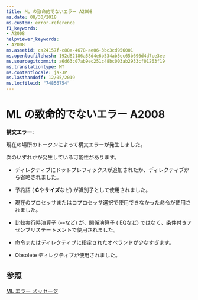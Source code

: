 ```yaml
---
title: ML の致命的でないエラー A2008
ms.date: 08/30/2018
ms.custom: error-reference
f1_keywords:
- A2008
helpviewer_keywords:
- A2008
ms.assetid: ca24157f-c88a-4678-ae06-3bc3cd956001
ms.openlocfilehash: 192d82186a58d4e6b534ab5ec65b696d4d7ce3ee
ms.sourcegitcommit: a6d63c07ab9ec251c48bc003ab2933cf01263f19
ms.translationtype: MT
ms.contentlocale: ja-JP
ms.lasthandoff: 12/05/2019
ms.locfileid: "74856754"
---
```

# <a name="ml-nonfatal-error-a2008"></a>ML の致命的でないエラー A2008

**構文エラー:**

現在の場所のトークンによって構文エラーが発生しました。

次のいずれかが発生している可能性があります。

- ディレクティブにドットプレフィックスが追加されたか、ディレクティブから省略されました。

- 予約語 ( **C**や**サイズ**など) が識別子として使用されました。

- 現在のプロセッサまたはコプロセッサ選択で使用できなかった命令が使用されました。

- 比較実行時演算子 (`==`など) が、関係演算子 ( [EQ](../../assembler/masm/operator-eq.md)など) ではなく、条件付きアセンブリステートメントで使用されました。

- 命令またはディレクティブに指定されたオペランドが少なすぎます。

- Obsolete ディレクティブが使用されました。

## <a name="see-also"></a>参照

[ML エラー メッセージ](../../assembler/masm/ml-error-messages.md)<br/>